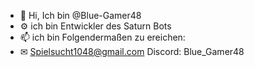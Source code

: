- 👋 Hi, Ich bin @Blue-Gamer48
- ⚙ ich bin Entwickler des Saturn Bots
- 📫 ich bin Folgendermaßen zu ereichen:
- ✉ Spielsucht1048@gmail.com
Discord: Blue_Gamer48


